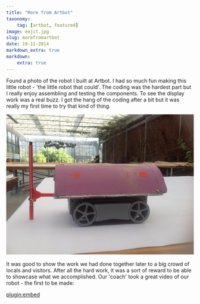 ```yaml
---
title: "More from Artbot"
taxonomy:
    tag: [artbot, featured]
image: eejit.jpg
slug: morefromartbot
date: 19-11-2014
markdown_extra: true
markdown:
    extra: true
---
```


Found a photo of the robot I built at Artbot. I had so much fun making this little robot - 'the little robot that could'. The coding was the hardest part but I really enjoy assembling and testing the components. To see the display work was a real buzz. I got the hang of the coding after a bit but it was really my first time to try that kind of thing.

![My Robot](my_robot.jpg?lightbox=1024&cropResize=400,300)

It was good to show the work we had done together later to a big crowd of locals and visitors. After all the hard work, it was a sort of reward to be able to showcase what we accomplished. Our 'coach' took a great video of our robot - the first to be made:

[plugin:embed](https://www.facebook.com/CentreforLifeLongLearningStAngelasCollege/videos/758900184182249)
